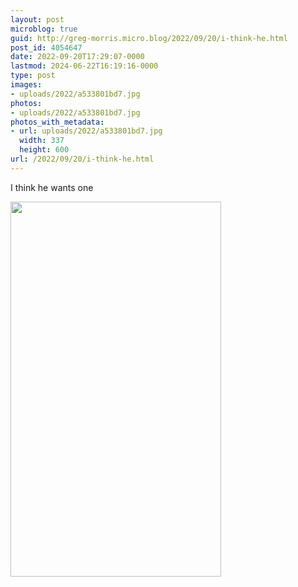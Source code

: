 ```yaml
---
layout: post
microblog: true
guid: http://greg-morris.micro.blog/2022/09/20/i-think-he.html
post_id: 4054647
date: 2022-09-20T17:29:07-0000
lastmod: 2024-06-22T16:19:16-0000
type: post
images:
- uploads/2022/a533801bd7.jpg
photos:
- uploads/2022/a533801bd7.jpg
photos_with_metadata:
- url: uploads/2022/a533801bd7.jpg
  width: 337
  height: 600
url: /2022/09/20/i-think-he.html
---
```

I think he wants one

<img src="uploads/2022/a533801bd7.jpg" width="337" height="600" alt="" />
